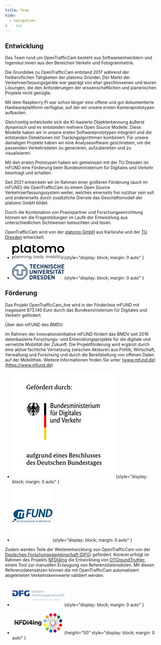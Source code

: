 ```yaml
---
title: Team
hide:
  - navigation
#  - toc
---
```


## Entwicklung

Das Team rund um OpenTrafficCam besteht aus Softwareentwicklern und Ingenieur:innen
aus den Bereichen Verkehr und Fotogrammetrie.

Die Grundidee zu OpenTrafficCam entstand 2017 während der freiberuflichen Tätigkeiten
der platomo Gründer.
Der Markt der Verkehrserfassungsgeräte war geprägt von eher geschlossenen
und teuren Lösungen, die den Anforderungen der wissenschaftlichen und 
planerischen Projekte nicht genügte.

Mit dem Raspberry Pi war schon länger eine offene und gut dokumentierte
Hardwareplattform verfügbar, auf der wir unsere ersten Kameraprototypen
aufbauten.

Gleichzeitig entwickelte sich die KI-basierte Objekterkennung äußerst dynamisch und
es entstanden mehrere Open Source Modelle.
Diese Modelle haben wir in unsere ersten Softwareprototypen integriert und
die entstanden Detektionen mit Trackingalgorithmen kombiniert.
Für unsere damaligen Projekte haben wir eine Analysesoftware geschrieben,
um die passenden Verkehrsdaten zu generieren, aufzubereiten und zu visualisieren.

Mit den ersten Prototypen haben wir gemeinsam mit der TU Dresden im mFUND
eine Förderung beim Bundesministerium für Digitales und Verkehr beantragt und erhalten.

Seit 2021 entwickeln wir im Rahmen einer größeren Förderung (auch im mFUND) die OpenTrafficCam
zu einem Open Source Verkehrserfassungssystem weiter, welches einerseits frei nutzbar sein soll
und andererseits durch zusätzliche Dienste das Geschäftsmodell der platomo GmbH bildet.

Durch die Kombination von Praxispartner und Forschungseinrichtung können wir die Fragestellungen
im Laufe der Entwicklung aus unterschiedlichen Sichtweisen beleuchten und lösen.

OpenTrafficCam wird von der [platomo GmbH](https://platomo.de/) aus Karlsruhe
und der [TU Dresden](https://tu-dresden.de/bu/verkehr/ivs/msp) entwickelt.

<div class="grid cards" markdown>

- ![platomo](assets/img/platomo_logo.png){style="display: block; margin: 0 auto" }

- ![TU Dresden](assets/img/tud_logo.png){style="display: block; margin: 0 auto" }

</div>

## Förderung

Das Projekt OpenTrafficCam_live wird in der Förderlinie mFUND mit
insgesamt 973.140 Euro durch das Bundesministerium für Digitales und Verkehr gefördert.

Über den mFUND des BMDV:

Im Rahmen der Innovationsinitiative mFUND fördert das BMDV seit 2016 datenbasierte Forschungs-
und Entwicklungsprojekte für die digitale und vernetzte Mobilität der Zukunft.
Die Projektförderung wird ergänzt durch eine aktive fachliche Vernetzung zwischen Akteuren
aus Politik, Wirtschaft, Verwaltung und Forschung und durch die Bereitstellung von offenen Daten
auf der Mobilithek. Weitere Informationen finden Sie unter [www.mfund.de](https://www.mfund.de)

<div class="grid cards" markdown>

- ![German Federal Ministry for Digital and Transport](assets/img/bmdv_logo.svg){style="display: block; margin: 0 auto" }

- ![mFUND](assets/img/mfund_logo.png){style="display: block; margin: 0 auto" }

</div>

Zudem werden Teile der Weiterentwicklung von OpenTrafficCam von der [Deutschen Forschungsgemeinschaft (DFG)](https://www.dfg.de/) gefördert.
Konkret erfolgt im Rahmen des Projekts [NFDI4ing](https://nfdi4ing.de/) die Entwicklung von [OTGroundTruther](https://github.com/OpenTrafficCam/OTGroundTruther),
 einem Tool zur manuellen Erzeugung von Referenzdatensätzen.
Mit diesen Referenzdatensätzen können die mit OpenTrafficCam automatisiert abgeleiteten Verkehrskennwerte validiert werden.

<div class="grid cards" markdown>

- ![DFG](assets/img/DFG-logo-international.jpg){style="display: block; margin: 0 auto" }

- ![NFDI4ing](assets/img/NFDI4Ing.png){height="50" style="display: block; margin: 0 auto" }

</div>
